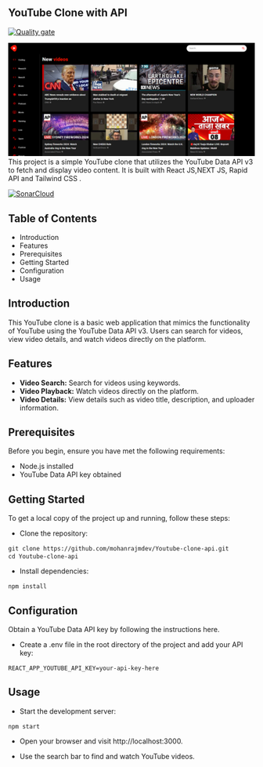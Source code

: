 
## YouTube Clone with API
[![Quality gate](https://sonarcloud.io/api/project_badges/quality_gate?project=mohanrajmdev_Youtube-clone-api)](https://sonarcloud.io/summary/new_code?id=mohanrajmdev_Youtube-clone-api)

![Youtube Clone Image](youtube-clone.png)
This project is a simple YouTube clone that utilizes the YouTube Data API v3 to fetch and display video content. It is built with React JS,NEXT JS, Rapid API and Tailwind CSS .

[![SonarCloud](https://sonarcloud.io/images/project_badges/sonarcloud-white.svg)](https://sonarcloud.io/summary/new_code?id=mohanrajmdev_Youtube-clone-api)
## Table of Contents
- Introduction
- Features
- Prerequisites
- Getting Started
- Configuration
- Usage

## Introduction
This YouTube clone is a basic web application that mimics the functionality of YouTube using the YouTube Data API v3. Users can search for videos, view video details, and watch videos directly on the platform.

## Features
- **Video Search:** Search for videos using keywords.
- **Video Playback:** Watch videos directly on the platform.
- **Video Details:** View details such as video title, description, and uploader information.

## Prerequisites
Before you begin, ensure you have met the following requirements:

- Node.js installed
- YouTube Data API key obtained

## Getting Started
To get a local copy of the project up and running, follow these steps:

- Clone the repository:

```
git clone https://github.com/mohanrajmdev/Youtube-clone-api.git
cd Youtube-clone-api
```

- Install dependencies:
```
npm install
```

## Configuration
Obtain a YouTube Data API key by following the instructions here.

- Create a .env file in the root directory of the project and add your API key:
```
REACT_APP_YOUTUBE_API_KEY=your-api-key-here
```

## Usage
- Start the development server:
```
npm start
```

- Open your browser and visit http://localhost:3000.

- Use the search bar to find and watch YouTube videos.

